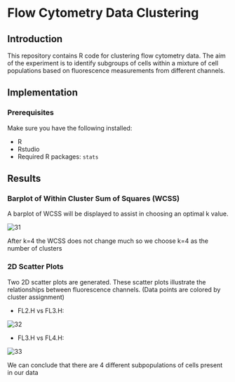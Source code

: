 # Flow Cytometry Data Clustering

## Introduction
This repository contains R code for clustering flow cytometry data. The aim of the experiment is to identify subgroups of cells within a mixture of cell populations based on fluorescence measurements from different channels.

## Implementation

### Prerequisites
Make sure you have the following installed:
- R
- Rstudio
- Required R packages: `stats`

## Results

### Barplot of Within Cluster Sum of Squares (WCSS)
A barplot of WCSS will be displayed to assist in choosing an optimal k value.

![31](https://github.com/rehmansohail/spider_detection_model/assets/83837284/0c1a2efe-f886-47b0-af08-7dbf78c54919)

After k=4 the WCSS does not change much so we choose k=4 as the number of clusters

### 2D Scatter Plots
Two 2D scatter plots are generated. These scatter plots illustrate the relationships between fluorescence channels. 
(Data points are colored by cluster assignment)

- FL2.H vs FL3.H:

![32](https://github.com/rehmansohail/spider_detection_model/assets/83837284/afd57fcd-9868-4cc2-b589-b7d80fb18893)

- FL3.H vs FL4.H:

![33](https://github.com/rehmansohail/spider_detection_model/assets/83837284/55e20c5d-6b45-4c60-8596-40356fb25f41)

We can conclude that there are 4 different subpopulations of cells present in our data